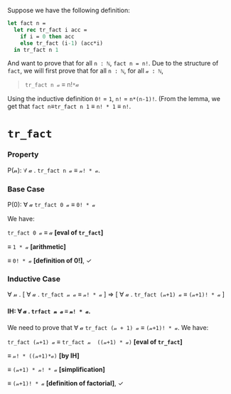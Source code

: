 Suppose we have the following definition:

```ocaml
let fact n =
  let rec tr_fact i acc =
    if i = 0 then acc
    else tr_fact (i-1) (acc*i)
  in tr_fact n 1
```
And want to prove that for all `n : ℕ`, `fact n = n!`.  Due to the structure of `fact`, we will first prove that for all `n : ℕ`, for all `𝒶 : ℕ`,

> `tr_fact n 𝒶` ≡ n!`*`𝒶

Using the inductive definition `0!` = `1`, `n!` = `n*(n-1)!`.  (From the lemma, we get that `fact n`≡`tr_fact n 1` ≡ `n! * 1` ≡ `n!`.

# `tr_fact`

### Property
P(𝓃): ∀ 𝒶 . `tr_fact n 𝒶` ≡ `𝓃! * 𝒶`.

### Base Case
P(0): ∀ 𝒶 `tr_fact 0 𝒶` ≡ `0! * 𝒶`

We have:

`tr_fact 0 𝒶` ≡ 𝒶 **[eval of `tr_fact`]**

≡ `1 * 𝒶` **[arithmetic]**

≡ `0! * 𝒶`  **[definition of 0!]**, ✓

### Inductive Case
∀ 𝓃 . [ ∀ 𝒶 . `tr_fact 𝓃 𝒶` ≡ `𝓃! * 𝒶` ] ⇒ [ ∀ 𝒶 . `tr_fact (𝓃+1) 𝒶` ≡ `(𝓃+1)! * 𝒶` ]

#### IH: ∀ 𝒶 . `trfact 𝓃 𝒶` ≡ `𝓃! * 𝒶`.

We need to prove that ∀ 𝒶 `tr_fact (𝓃 + 1) 𝒶` ≡ `(𝓃+1)! * 𝒶`.  We have:

`tr_fact (𝓃+1) 𝒶` ≡ `tr_fact 𝓃  ((𝓃+1) * 𝒶)` **[eval of `tr_fact`]**

≡ `𝓃! * ((𝓃+1)*𝒶)` **[by IH]**

≡ `(𝓃+1) * 𝓃! * 𝒶` **[simplification]**

≡ `(𝓃+1)! * 𝒶` **[definition of factorial]**, ✓

